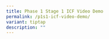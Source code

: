 ```yaml
---
title: Phase 1 Stage 1 ICF Video Demo
permalink: /p1s1-icf-video-demo/
variant: tiptap
description: ""
---
```

